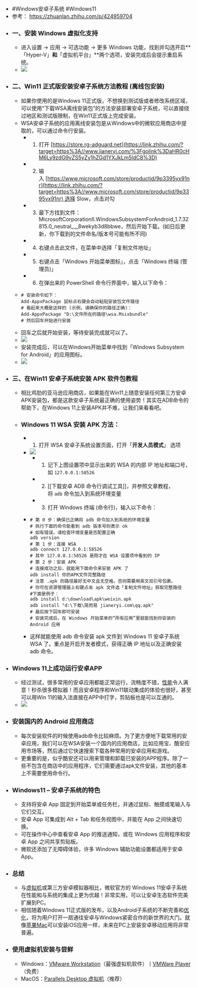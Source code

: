- #Windows安卓子系统 #Windows11
- 参考： https://zhuanlan.zhihu.com/p/424959704
- ### 一、安装 Windows 虚拟化支持
	- 进入设置 → 应用 → 可选功能 → 更多 Windows 功能，找到并勾选开启**「Hyper-V」**和**「虚拟机平台」**两个选项，安装完成后会提示重启系统。
	- ![](https://pic1.zhimg.com/80/v2-94e54296c8974dd87a5d281d6a258cd0_1440w.jpg)
- ### 二、Win11 正式版安装安卓子系统方法教程 (离线包安装)
	- 如果你使用的是Windows 11正式版，不想换到测试版或者修改系统区域，可以使用“下载WSA离线安装包”的方法安装部署安卓子系统，可以直接绕过地区和测试版限制，在Win11正式版上完成安装。
	- WSA安卓子系统的应用离线安装包是从Windows中的微软应用商店中提取的，可以通过命令行安装。
		- 1.  打开 [https://store.rg-adguard.net](https://link.zhihu.com/?target=https%3A//www.jianeryi.com/%3Fgolink%3DaHR0cHM6Ly9zdG9yZS5yZy1hZGd1YXJkLm5ldC8%3D)
		- 2.  输入 [https://www.microsoft.com/store/productid/9p3395vx91nr](https://link.zhihu.com/?target=https%3A//www.microsoft.com/store/productid/9p3395vx91nr) 选择 Slow，点击对勾
		- 3.  最下方找到文件：MicrosoftCorporationII.WindowsSubsystemForAndroid_1.7.32815.0_neutral___8wekyb3d8bbwe，然后开始下载。(如日后更新，你下载到的文件命名/版本号可能有所不同)
		- 4.  右键点击此文件，在菜单中选择「复制文件地址」
		- 5.  右键点击「Windows 开始菜单图标」，点击「Windows 终端 (管理员)」
		- 6.  在弹出来的 PowerShell 命令行界面中，输入以下命令：
	- ```
	  # 安装命令如下：
	  Add-AppxPackage 鼠标点右键会自动粘贴安装包文件路径
	  # 看起来大概是这样的 (示例，请确保你的路径正确)：
	  Add-AppxPackage "D:\文件所在的路径\wsa.Msixbundle"
	  # 然后回车开始进行安装
	  ```
	- 回车之后就开始安装，等待安装完成就可以了。
	- ![](https://pic4.zhimg.com/80/v2-ad990d305745d2b996bc1d68aa856d73_1440w.jpg)
	- 安装完成后，可以在Windows开始菜单中找到「Windows Subsystem for Android」的应用图标。
	- ![](https://pic2.zhimg.com/80/v2-9f60bf0a3839af630b3b112a85a521a1_1440w.jpg)
- ### 三、在Win11 安卓子系统安装 APK 软件包教程
	- 相比鸡肋的亚马逊应用商店，如果能在Win11上随意安装任何第三方安卓APK安装包，都是这款安卓子系统最正确的使用姿势！其实在ADB命令的帮助下，在Windows 11上安装APK并不难，让我们来看看吧。
	- ### Windows 11 WSA 安装 APK 方法：
		- 1.  打开 WSA 安卓子系统设置页面，打开「**开发人员模式**」 选项
		- ![](https://pic1.zhimg.com/80/v2-f982eeb4fe520c0ca402c95b14f6c3f4_1440w.jpg)
			- 1.  记下上图设置项中显示出来的 WSA 的内部 IP 地址和端口号，如 `127.0.0.1:58526`
			- 2.  [[下载安卓 ADB 命令行调试工具]]，并参照文章教程，将 `adb` 命令加入到系统环境变量
			- 3.  打开 Windows 终端 (命令行)，输入以下命令：
		- ```
		  # 第 0 步：确保已正确将 adb 命令加入到系统的环境变量
		  # 执行下面的命令能看到 adb 版本号则表示 ok
		  # 如有错误，请检查环境变量是否配置正确
		  adb version
		  # 第 1 步：连接 WSA
		  adb connect 127.0.0.1:58526
		  # 其中 127.0.0.1:58526 是刚才在 WSA 设置项中看到的 IP
		  # 第 2 步：安装 APK
		  # 连接成功之后，就能用下面命令来安装 APK 了
		  adb install 你的APK文件完整路径
		  # 注意 .apk 的路径最好无中文且无空格，否则需要用英文双引号包裹。
		  # 你可在资源管理器上右键点击 apk 文件选「复制文件地址」获取完整路径
		  #下面是例子：
		  adb install d:\download\apk\weixin.apk
		  adb install "d:\下载\简而易 jianeryi.com\qq.apk"
		  # 最后按下回车即可安装
		  # 安装完成后，在 Windows 开始菜单的“所有应用”里就能找到你安装的 Android 应用
		  ```
		- 这样就能使用 adb 命令安装 apk 文件到 Windows 11 安卓子系统 WSA 了。重点是开启开发者模式，获得正确 IP 地址以及正确安装 adb 命令。
- ### Windows 11上成功运行安卓APP
	- 经过测试，很多常用的安卓应用都能正常运行，流畅度不错，[性能](https://link.zhihu.com/?target=https%3A//www.jianeryi.com/tag/%25E6%2580%25A7%25E8%2583%25BD)令人满意！秒杀很多模拟器！而且安卓程序和Win11联动集成的体验也很好，甚至可以用Win 11的输入法直接在APP中打字，剪贴板也是可以互通的。
	- ![](https://pic1.zhimg.com/80/v2-3db0baf2dd416966b66ee772fa6f640c_1440w.jpg)
- ### 安装国内的 Android 应用商店
	- 每次安装软件的时候使用adb命令比较麻烦。为了更方便地下载常用的安卓应用，我们可以在WSA安装一个国内的应用商店，比如应用宝、酷安应用市场等，然后通过它快速搜索下载各种常用的安卓应用和游戏。
	- 更重要的是，似乎酷安还可以用来管理和卸载已安装的APP程序。除了一些不包含在商店中的应用程序，它们需要通过apk文件安装，其他的基本上不需要使用命令行。
- ### Windows11 – 安卓子系统的特色
	- 支持将安卓 App 固定到开始菜单或任务栏，并通过鼠标、触摸或笔输入与它们交互。
	- 安卓 App 可集成到 Alt + Tab 和任务视图中，并能在 App 之间快速切换。
	- 可在操作中心中查看安卓 App 的推送通知，或在 Windows 应用程序和安卓 App 之间共享剪贴板。
	- 微软还添加了无障碍体验，许多 Windows 辅助功能设置都适用于安卓 App。
- ### 总结
	- 与[虚拟机](https://link.zhihu.com/?target=https%3A//www.jianeryi.com/tag/%25E8%2599%259A%25E6%258B%259F%25E6%259C%25BA)或第三方安卓模拟器相比，微软官方的 Windows 11安卓子系统 在性能和与系统的集成上更为优越！非常实用，可以让安卓生态软件完美扩展到PC。
	- 相信随着Windows 11正式版的发布，以及Android子系统的不断完善和[优化](https://link.zhihu.com/?target=https%3A//www.jianeryi.com/tag/%25E4%25BC%2598%25E5%258C%2596)，将为用户打开一扇通往安卓与Windows紧密合作的新世界的大门。就像[苹果Mac](https://link.zhihu.com/?target=https%3A//www.jianeryi.com/mac)可以安装iOS应用一样，未来在PC上安装安卓移动应用将非常普遍。
- ### 使用虚拟机安装与尝鲜
	- Windows：[VMware Workstation](https://link.zhihu.com/?target=https%3A//www.jianeryi.com/2261.html)（最强虚拟机软件）丨[VMWare Player](https://link.zhihu.com/?target=https%3A//www.jianeryi.com/vmware-workstation-player.html)（免费）
	- MacOS：[Parallels Desktop 虚拟机](https://link.zhihu.com/?target=https%3A//www.jianeryi.com/1828.html)（推荐）